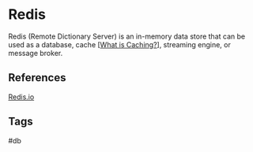 # Redis

Redis (Remote Dictionary Server) is an in-memory data store that can be used as a database, cache [[What is Caching?](https://github.com/EliotKhachi//publicZk/tree/main/202309120328)], streaming engine, or message broker.  

## References
[Redis.io](https://redis.io/)  

## Tags
#db
